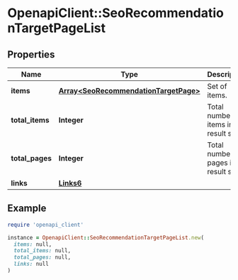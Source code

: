 # OpenapiClient::SeoRecommendationTargetPageList

## Properties

| Name | Type | Description | Notes |
| ---- | ---- | ----------- | ----- |
| **items** | [**Array&lt;SeoRecommendationTargetPage&gt;**](SeoRecommendationTargetPage.md) | Set of items. |  |
| **total_items** | **Integer** | Total number of items in result set. |  |
| **total_pages** | **Integer** | Total number of pages in result set. |  |
| **links** | [**Links6**](Links6.md) |  | [optional] |

## Example

```ruby
require 'openapi_client'

instance = OpenapiClient::SeoRecommendationTargetPageList.new(
  items: null,
  total_items: null,
  total_pages: null,
  links: null
)
```


